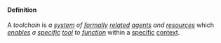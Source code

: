 #### Definition

A *toolchain* is *a [system](https://github.com/gcassel/Modular-Organizing-Terminology/blob/master/terms/system.md) of [formally](https://github.com/gcassel/Modular-Organizing-Terminology/blob/master/terms/form.md) [related](https://github.com/gcassel/Modular-Organizing-Terminology/blob/master/terms/relationship.md) [agents](https://github.com/gcassel/Modular-Organizing-Terminology/blob/master/terms/agent.md) and [resources](https://github.com/gcassel/Modular-Organizing-Terminology/blob/master/terms/resource.md)* which *[enables](https://github.com/gcassel/Modular-Organizing-Terminology/blob/master/terms/ability.md) a [specific](https://github.com/gcassel/Modular-Organizing-Terminology/blob/master/terms/specific.md) [tool](https://github.com/gcassel/Modular-Organizing-Terminology/blob/master/terms/tool.md) to [function](https://github.com/gcassel/Modular-Organizing-Terminology/blob/master/terms/function.md)* within a [specific](https://github.com/gcassel/Modular-Organizing-Terminology/blob/master/terms/specific.md) [context](https://github.com/gcassel/Modular-Organizing-Terminology/blob/master/terms/context.md).  

